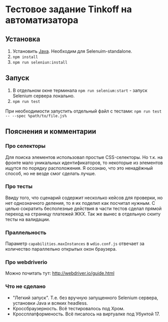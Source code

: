 # Тестовое задание Tinkoff на автоматизатора

## Установка
1) Установить [Java](https://java.com/ru/download/). Необходим для Selenuim-standalone.
2) `npm install`
3) `npm run seleniun:install`

## Запуск
1) В отдельном окне терминала `npm run selenium:start` - запуск Selenium сервера локально.
2) `npm run test`

При необходимости запустить отдельный файл с тестами: `npm run test -- --spec %path/to/file.js%`

## Пояснения и комментарии

### Про селекторы
Для поиска элементов использовал простые CSS-селекторы. 
Но т.к. на фронте мало уникальных идентификаторов, то некоторые из элементов ищутся по порядку расположения. Я осознаю, что это ненадёжный способ, но не везде смог сделать лучше.

### Про тесты
Ввиду того, что сценарий содержит несколько кейсов для проверки, но нет однозначного деления, то я их поделил как посчитал нужным. 
С целью сократить бесполезные действия в части тестов сделал прямой переход на страницу платежей ЖКХ. Так же вынес в отдельную сюиту тесты на валидации.

### Праллельность
Параметр `capabilities.maxInstances` в `wdio.conf.js` отвечает за количество параллельно открытых окон браузера.

### Про webdriverio
Можно почитать тут: http://webdriver.io/guide.html

### Что не сделано
* "Легкий запуск". Т.е. без вручную запущенного Selenium сервера, установки Java и всяких headless.
* Кроссбраузерность. Всё тестировалось под Хром.
* Кроссплатформеность. Всё писалось на виртуалке под Убунтой 17.
 
